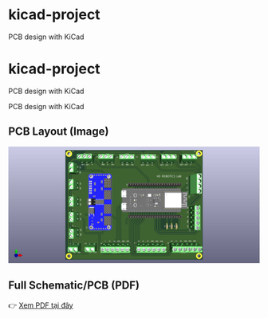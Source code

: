 # kicad-project
PCB design with KiCad
# kicad-project
PCB design with KiCad


PCB design with KiCad

## PCB Layout (Image)
![PCB Layout](images/project_Module_chua_chay.png)

## Full Schematic/PCB (PDF)
👉 [Xem PDF tại đây](images/project_Module_chua_chay.pdf)
